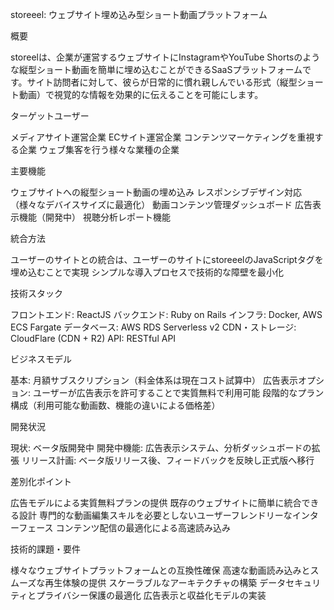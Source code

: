 storeeel: ウェブサイト埋め込み型ショート動画プラットフォーム

概要

storeelは、企業が運営するウェブサイトにInstagramやYouTube Shortsのような縦型ショート動画を簡単に埋め込むことができるSaaSプラットフォームです。サイト訪問者に対して、彼らが日常的に慣れ親しんでいる形式（縦型ショート動画）で視覚的な情報を効果的に伝えることを可能にします。

ターゲットユーザー

メディアサイト運営企業
ECサイト運営企業
コンテンツマーケティングを重視する企業
ウェブ集客を行う様々な業種の企業

主要機能

ウェブサイトへの縦型ショート動画の埋め込み
レスポンシブデザイン対応（様々なデバイスサイズに最適化）
動画コンテンツ管理ダッシュボード
広告表示機能（開発中）
視聴分析レポート機能

統合方法

ユーザーのサイトとの統合は、ユーザーのサイトにstoreeelのJavaScriptタグを埋め込むことで実現
シンプルな導入プロセスで技術的な障壁を最小化

技術スタック

フロントエンド: ReactJS
バックエンド: Ruby on Rails
インフラ: Docker, AWS ECS Fargate
データベース: AWS RDS Serverless v2
CDN・ストレージ: CloudFlare (CDN + R2)
API: RESTful API

ビジネスモデル

基本: 月額サブスクリプション（料金体系は現在コスト試算中）
広告表示オプション: ユーザーが広告表示を許可することで実質無料で利用可能
段階的なプラン構成（利用可能な動画数、機能の違いによる価格差）

開発状況

現状: ベータ版開発中
開発中機能: 広告表示システム、分析ダッシュボードの拡張
リリース計画: ベータ版リリース後、フィードバックを反映し正式版へ移行

差別化ポイント

広告モデルによる実質無料プランの提供
既存のウェブサイトに簡単に統合できる設計
専門的な動画編集スキルを必要としないユーザーフレンドリーなインターフェース
コンテンツ配信の最適化による高速読み込み

技術的課題・要件

様々なウェブサイトプラットフォームとの互換性確保
高速な動画読み込みとスムーズな再生体験の提供
スケーラブルなアーキテクチャの構築
データセキュリティとプライバシー保護の最適化
広告表示と収益化モデルの実装


